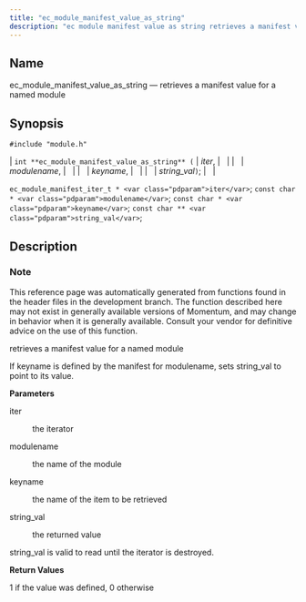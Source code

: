 ```yaml
---
title: "ec_module_manifest_value_as_string"
description: "ec module manifest value as string retrieves a manifest value for a named module int ec module manifest value as string iter modulename keyname string val ec module manifest iter t iter const char modulename const char keyname const char string val This reference page was automatically generated from functions..."
---
```


<a name="apis.ec_module_manifest_value_as_string"></a> 
## Name

ec_module_manifest_value_as_string — retrieves a manifest value for a named module

## Synopsis

`#include "module.h"`

| `int **ec_module_manifest_value_as_string** (` | <var class="pdparam">iter</var>, |   |
|   | <var class="pdparam">modulename</var>, |   |
|   | <var class="pdparam">keyname</var>, |   |
|   | <var class="pdparam">string_val</var>`)`; |   |

`ec_module_manifest_iter_t * <var class="pdparam">iter</var>`;
`const char * <var class="pdparam">modulename</var>`;
`const char * <var class="pdparam">keyname</var>`;
`const char ** <var class="pdparam">string_val</var>`;<a name="idp57980176"></a> 
## Description

### Note

This reference page was automatically generated from functions found in the header files in the development branch. The function described here may not exist in generally available versions of Momentum, and may change in behavior when it is generally available. Consult your vendor for definitive advice on the use of this function.

retrieves a manifest value for a named module

If keyname is defined by the manifest for modulename, sets string_val to point to its value.

**<a name="idp57983600"></a> Parameters**

<dl class="variablelist">

<dt>iter</dt>

<dd>

the iterator

</dd>

<dt>modulename</dt>

<dd>

the name of the module

</dd>

<dt>keyname</dt>

<dd>

the name of the item to be retrieved

</dd>

<dt>string_val</dt>

<dd>

the returned value

</dd>

</dl>

string_val is valid to read until the iterator is destroyed.

**<a name="idp57992368"></a> Return Values**

1 if the value was defined, 0 otherwise